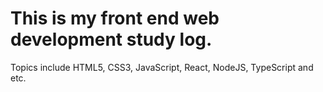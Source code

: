 ﻿# This is my front end web development study log. 
 Topics include HTML5, CSS3, JavaScript, React, NodeJS, TypeScript and etc.
